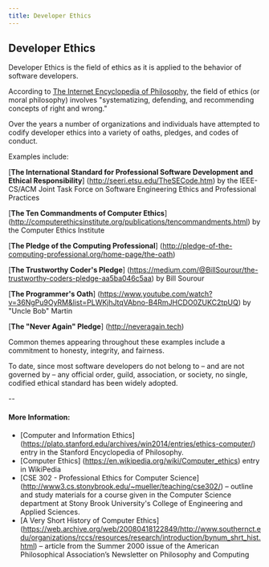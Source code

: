 ```yaml
---
title: Developer Ethics
---
```

## Developer Ethics

Developer Ethics is the field of ethics as it is applied to the behavior of software developers.

According to [The Internet Encyclopedia of Philosophy](http://www.iep.utm.edu/ethics/), the field of ethics (or moral philosophy) involves "systematizing, defending, and recommending concepts of right and wrong." 

Over the years a number of organizations and individuals have attempted to codify developer ethics into a variety of oaths, pledges, and codes of conduct. 

Examples include:

[**The International Standard for Professional Software Development and Ethical Responsibility**] (http://seeri.etsu.edu/TheSECode.htm) by the IEEE-CS/ACM Joint Task Force on Software Engineering Ethics and Professional Practices

[**The Ten Commandments of Computer Ethics**] (http://computerethicsinstitute.org/publications/tencommandments.html) by the Computer Ethics Institute

[**The Pledge of the Computing Professional**] (http://pledge-of-the-computing-professional.org/home-page/the-oath)

[**The Trustworthy Coder's Pledge**] (https://medium.com/@BillSourour/the-trustworthy-coders-pledge-aa5ba046c5aa) by Bill Sourour

[**The Programmer's Oath**] (https://www.youtube.com/watch?v=36NgPu9OyRM&list=PLWKjhJtqVAbno-B4RmJHCDO0ZUKC2tpUQ) by "Uncle Bob" Martin

[**The "Never Again" Pledge**] (http://neveragain.tech)

Common themes appearing throughout these examples include a commitment to honesty, integrity, and fairness.

To date, since most software developers do not belong to – and are not governed by – any official order, guild, association, or society, no single, codified ethical standard has been widely adopted.

--

#### More Information:
* [Computer and Information Ethics] (https://plato.stanford.edu/archives/win2014/entries/ethics-computer/) entry in the Stanford Encyclopedia of Philosophy.
* [Computer Ethics] (https://en.wikipedia.org/wiki/Computer_ethics) entry in WikiPedia
* [CSE 302 - Professional Ethics for Computer Science] (http://www3.cs.stonybrook.edu/~mueller/teaching/cse302/) – outline and study materials for a course given in the Computer 
Science department at Stony Brook University's College of Engineering and Applied Sciences.
* [A Very Short History of Computer Ethics] (https://web.archive.org/web/20080418122849/http://www.southernct.edu/organizations/rccs/resources/research/introduction/bynum_shrt_hist.html) – article from the Summer 2000 issue of the American Philosophical Association’s Newsletter on Philosophy and Computing